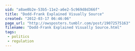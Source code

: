 ```yaml
---
uid: "a8ae0b2e-53b5-11e2-a6e2-5c969d8d366f"
title: "Dodd-Frank Explained Visually Source"
created: "2012-03-17 06:46:06"
page_url: "http://owsposters.tumblr.com/post/19072575163"
filename: "Dodd-Frank Explained Visually Source.html"
tags: 
 - politics
 - regulation
---
```

